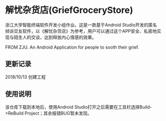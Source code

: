 # 解忧杂货店(GriefGroceryStore)
浙江大学智能终端软件开发小组作业。这是一款基于Android Studio开发的匿名倾诉交友软件，以《解忧杂货店》为参考，用户可以通过这个APP安全、私密地实现与陌生人的交谈，达到释放内心情感的效果。

FROM ZJU. An Android Application for people to sooth their grief.

## 更新记录
2018/10/13 创建工程

## 使用说明
该仓库下载到本地后，使用Android Studio打开之后需要在工具栏选择Build->ReBuild Project；其余报错BUG暂未发现。
